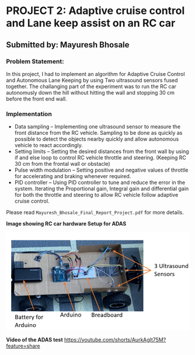 # PROJECT 2:  Adaptive cruise control and Lane keep assist on an RC car
## Submitted by: Mayuresh Bhosale

### Problem Statement:
In this project, I had to implement an algorithm for Adaptive Cruise Control and Autonomous Lane Keeping by using Two ultrasound sensors fused together. The challanging part of the experiment was to run the RC car autonomusly down the hill without hitting the wall and stopping 30 cm before the front end wall.

### Implementation
- Data sampling – Implementing one ultrasound sensor to measure the front distance from the RC vehicle. Sampling to be done as quickly as possible to detect the objects nearby quickly and allow autonomous vehicle to react accordingly.
- Setting limits – Setting the desired distances from the front wall by using if and else loop to control RC vehicle throttle and steering. (Keeping RC 30 cm from the frontal wall or obstacle)
- Pulse width modulation – Setting positive and negative values of throttle for accelerating and braking whenever required.
- PID controller – Using PID controller to tune and reduce the error in the system. Iterating the Proportional gain, Integral gain and differential gain for both the throttle and steering to allow RC vehicle follow adaptive cruise control.

Please read `Mayuresh_Bhosale_Final_Report_Project.pdf` for more details.

**Image showing RC car hardware Setup for ADAS**

![](https://github.com/mayureshb7/Adaptive-cruise-control-and-Lane-keep-assist-on-an-RC-car/blob/main/RC_CAR.png)

**Video of the ADAS test**
https://youtube.com/shorts/AurkAglt75M?feature=share
